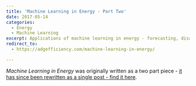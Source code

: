 ```yaml
---
title: 'Machine Learning in Energy - Part Two'
date: 2017-05-14
categories:
  - Energy
  - Machine Learning
excerpt: Applications of machine learning in energy - forecasting, disaggregation and reinforcement learning.
redirect_to:
  - https://adgefficiency.com/machine-learning-in-energy/

---
```


*Machine Learning in Energy* was originally written as a two part piece - [it has since been rewritten as a single post - find it here](https://adgefficiency.com/machine-learning-in-energy/).
